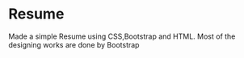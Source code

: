 # Resume
Made a simple Resume using CSS,Bootstrap and HTML.
Most of the designing works are done by Bootstrap
